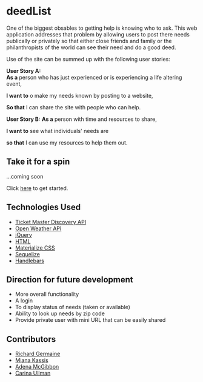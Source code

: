 # deedList
One of the biggest obsables to getting help is knowing who to ask. This web application addresses that problem by allowing users to post there needs publically or privately so that either close friends and family or the philanthropists of the world can see their need and do a good deed.

Use of the site can be summed up with the following user stories:

**User Story A:**  
**As a** person who has just experienced or is experiencing a life altering event,

**I want to** o make my needs known by posting to a website,

**So that** I can share the site with people who can help.

**User Story B:**
**As a** person with time and resources to share, 

**I want to** see what individuals' needs are 

**so that** I can use my resources to help them out.


## Take it for a spin

...coming soon

Click [here](https://git.heroku.com/deedlist.git) to get started.

## Technologies Used

* [Ticket Master Discovery API](https://developer.ticketmaster.com/products-and-docs/apis/discovery-api/v2/)
* [Open Weather API](https://openweathermap.org/)
* [jQuery](https://code.jquery.com/)
* [HTML](https://developer.mozilla.org/en-US/docs/Web/HTML)
* [Materialize CSS](https://materializecss.com/)
* [Sequelize](https://www.npmjs.com/package/sequelize)
* [Handlebars](https://handlebarsjs.com/)

## Direction for future development

* More overall functionality
* A login
* To display status of needs (taken or available) 
* Ability to look up needs by zip code
* Provide private user with mini URL that can be easily shared


## Contributors
* [Richard Germaine](https://github.com/rlgerma92)
* [Miana Kassis](https://github.com/rosebourn)
* [Adena McGibbon](https://github.com/AdenasGittIt)
* [Carina Ullman](https://github.com/carinalullman)

